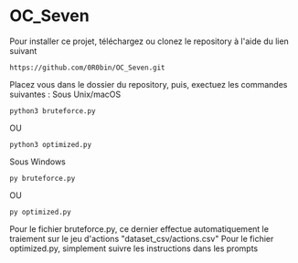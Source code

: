 # OC_Seven
Pour installer ce projet, téléchargez ou clonez le repository à l'aide du lien suivant
```
https://github.com/0R0bin/OC_Seven.git
```
Placez vous dans le dossier du repository, puis, exectuez les commandes suivantes :
Sous Unix/macOS
```
python3 bruteforce.py
```
OU
```
python3 optimized.py
```
Sous Windows
```
py bruteforce.py
```
OU
```
py optimized.py
```
Pour le fichier bruteforce.py, ce dernier effectue automatiquement le traiement sur le jeu d'actions "dataset_csv/actions.csv"
Pour le fichier optimized.py, simplement suivre les instructions dans les prompts